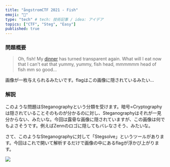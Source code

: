 ```yaml
---
title: "ångstromCTF 2021 - Fish"
emoji: "👏"
type: "tech" # tech: 技術記事 / idea: アイデア
topics: ["CTF", "Steg", "Easy"]
published: true
---
```


### 問題概要
> Oh, fish! My [dinner](https://files.actf.co/4665ad469663cc5471232826797a19b9eb315255c8246f5a0ce7257d7ca88947/fish.png) has turned transparent again. What will I eat now that I can't eat that yummy, yummy, fish head, mmmmmm head of fish mm so good...

画像が一枚与えられるみたいです。flagはこの画像に隠されているみたい...

### 解説

このような問題はSteganographyという分類を受けます。暗号=Cryptographyは隠されていることそのものが分かるのに対し、Steganographyはそれが一見分からない、みたいな。今回は露骨な画像に隠されていますが、この画像は何でもよさそうです。例えばZennのロゴに隠してもバレなさそう、みたいな。

さて、このようなSteganographyに対して「Stegsolve」というツールがあります。今回はこれで開いて解析するだけで画像の中にあるflagが浮かび上がります。

![](https://storage.googleapis.com/zenn-user-upload/pblnttr83t12dza3c7uh3t7t7x2i)

